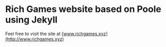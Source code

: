 # Rich Games website based on Poole using Jekyll

Feel free to visit the site at [www.richgames.xyz](http://www.richgames.xyz)
